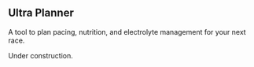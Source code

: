 ## Ultra Planner

A tool to plan pacing, nutrition, and electrolyte management for your next race.

Under construction.

